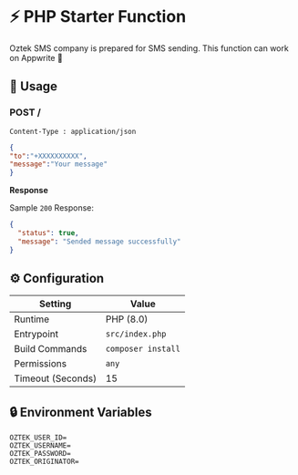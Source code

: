 # ⚡ PHP Starter Function

Oztek SMS company is prepared for SMS sending. This function can work on Appwrite 🚀

## 🧰 Usage

### POST /

```
Content-Type : application/json
```

```json
{
"to":"+XXXXXXXXXX",
"message":"Your message"
}
```

**Response**

Sample `200` Response:

```json
{
  "status": true,
  "message": "Sended message successfully"
}
```


## ⚙️ Configuration

| Setting           | Value              |
| ----------------- | ------------------ |
| Runtime           | PHP (8.0)          |
| Entrypoint        | `src/index.php`    |
| Build Commands    | `composer install` |
| Permissions       | `any`              |
| Timeout (Seconds) | 15                 |

## 🔒 Environment Variables

```
OZTEK_USER_ID=
OZTEK_USERNAME=
OZTEK_PASSWORD=
OZTEK_ORIGINATOR=
```
